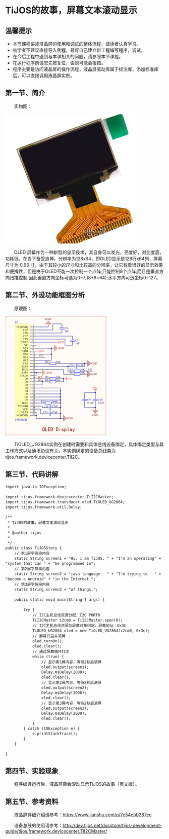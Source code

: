 # TiJOS的故事，屏幕文本滚动显示 #

## 温馨提示 ##
- 本节课程讲述液晶屏的使用和调试的整体流程，请读者认真学习。
- 初学者不建议直接导入例程，最好自己建立新工程编写程序，调试。
- 在今后工程中遇到与本课相关的问题，请参照本节课程。
- 在运行程序前请您先按复位，否则可能会报错。
- 程序主要是访问液晶屏的操作流程，液晶屏驱动库属于标注库，添加标准库后，可以直接调用液晶屏实例。
## 第一节、简介 ##
 
　　实物图：

![](./img/TiJOS2.png)

　　OLED 屏幕作为一种新型的显示技术，其自身可以发光，亮度好，对比度高，功耗低，在当下备受追捧。分辨率为128x64，即OLED显示是128行x64列，屏幕尺寸为 0.96 寸。由于其较小的尺寸和比较高的分辨率，让它有着很好的显示效果和便携性，但是由于OLED不能一次控制一个点阵,只能控制8个点阵;而且是垂直方向扫描控制;因此垂直方向坐标可选为0~7;(8*8=64);水平方向可选坐标0~127。


## 第二节、外设功能框图分析 ##

　　原理图：

![](./img/TiJOS.png)

　　TiOLED_UG2864实例在创建时需要和具体总线设备绑定，具体绑定类型与其工作方式以及通讯协议有关，本实例绑定的设备总线类为 tijos.framework.devicecenter.TiI2C。

## 第三节、代码讲解 ##
   
    import java.io.IOException;

	import tijos.framework.devicecenter.TiI2CMaster;
	import tijos.framework.transducer.oled.TiOLED_UG2864;
	import tijos.framework.util.Delay;
	
	/**
	 * TiJOS的故事，屏幕文本滚动显示
	 * 
	 * @author tijos
	 *
	 */
	public class TiJOSStory {
		// 第1屏字符串内容
		static String screen1 = "Hi, i am TiJOS. " + "I'm an operating" + "system that can " + "be programmed in";
		// 第2屏字符串内容
		static String screen2 = "java language.  " + "I'm trying to   " + "become a Android" + "in the Internet ";
		// 第3屏字符串内容
		static String screen3 = "of things.";
	
		public static void main(String[] args) {
	
			try {
				// I2C主机总线资源分配，I2C PORT0
				TiI2CMaster i2cm0 = TiI2CMaster.open(0);
				// I2C主机总线资源与屏幕对象绑定，屏幕地址：0x3C
				TiOLED_UG2864 oled = new TiOLED_UG2864(i2cm0, 0x3c);	
				// 屏幕开启并清屏
				oled.turnOn();
				oled.clear();
				// 通过屏幕循环打印
				while (true) {
					// 显示第1屏内容，等待2秒后清屏
					oled.output(screen1);
					Delay.msDelay(2000);
					oled.clear();
					// 显示第2屏内容，等待2秒后清屏
					oled.output(screen2);
					Delay.msDelay(2000);
					oled.clear();
					// 显示第3屏内容，等待2秒后清屏
					oled.output(screen3);
					Delay.msDelay(2000);
					oled.clear();
				}
			} catch (IOException e) {
				e.printStackTrace();
			}
		}
	
	}
## 第四节、实验现象 ##

　　程序编译运行后，液晶屏幕会滚动显示TiJOS的故事（英文版）。

## 第五节、参考资料 ##

　　液晶屏详细介绍请参考：https://www.jianshu.com/p/7e54ebb387ee

　　设备总线的使用请参考：http://dev.tijos.net/docstore/tijos-development-guide/tijos.framework.devicecenter.TiI2CMaster/


